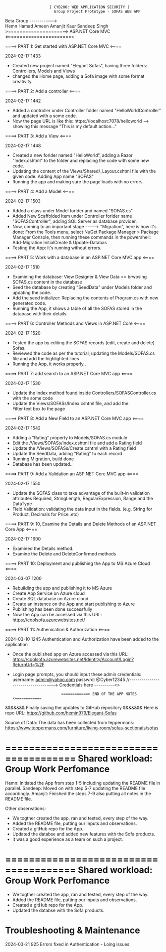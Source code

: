 
					    [ CYB206: WEB APPLICATION SECURITY ]
						  Group Project Prototype - SOFAS WEB APP
Beta Group
----------->					
Hemn Hamad Ameen
Amanjit Kaur
Sandeep Singh
		 		>=====================> ASP.NET Core MVC <=======================< 

						     

====> PART 1: Get started with ASP.NET Core MVC <====
 
2024-02-17 1433

- Created new project named "Elegant Sofas", having three folders: Controllers, Models and Views
- changed the Home page, adding a Sofa image with some format creativity.

 
====> PART 2: Add a controller <====

2024-02-17 1442

- Added a controller under Controller folder named "HelloWorldController" and updated with a some code.
- Now the page URL is like this: https://localhost:7078/helloworld --> showing this message "This is my default action..."


====> PART 3: Add a View <====

2024-02-17 1448

- Created a new forlder named "HelloWorld", adding a Razor "Index.cshtml" to the folder and replacing the code with some new code. 
- Updating the content of the Views/Shared/_Layout.cshtml file with the given code. Adding App name "SOFAS"
- Running the app and making sure the page loads with no errors. 


====> PART 4: Add a Model <====

2024-02-17 1503

- Added a class under Model forlder and named "SOFAS.cs"
- Added New Scaffolded Item under Controller forlder name "SOFASController", adding SQL Server as database provider.
- Now, coming to an important stage ----> "Migration", here is how it's done:
From the Tools menu, select NuGet Package Manager > Package Manager Console, then running these commands in the powershell: Add-Migration InitialCreate & Update-Databas
- Testing the App: it's running without errors.


====> PART 5: Work with a database in an ASP.NET Core MVC app <====

2024-02-17 1510

- Examining the database: View Designer & View Data >> brwosing SOFAS.cs content in the database
- Seed the database by creating "SeedData" under Models folder and updating the code. 
- Add the seed initializer: Replacing the contents of Program.cs with new generated code.
- Running the App, it shows a table of all the SOFAS stored in the database with their details.


====> PART 6: Controller Methods and Views in ASP.NET Core <====

2024-02-17 1520

- Tested the app by editing the SOFAS records (edit, create and delete) Sofas.
- Reviewed the code as per the tutorial, updating the Models/SOFAS.cs file and add the highlighted lines
- Running the App, it works properly..

====> PART 7: add search to an ASP.NET Core MVC app <====

2024-02-17 1530

- Update the Index method found inside Controllers/SOFASController.cs with the some code
- Update the Views/SOFASs/Index.cshtml file, and add the <form> Filter text box to the page


====> PART 8: Add a New Field to an ASP.NET Core MVC app <====

2024-02-17 1542

- Adding a "Rating" property to Models/SOFAS.cs module
- Edit the /Views/SOFASs/Index.cshtml file and add a Rating field
- Update the /Views/SOFASs/Create.cshtml with a Rating field
- Update the SeedData, adding "Rating" to each record
- Running Migration, build done
- Database has been updated..


====> PART 9: Add a Validation an ASP.NET Core MVC app <====

2024-02-17 1550

- Update the SOFAS class to take advantage of the built-in validation attributes Required, StringLength, RegularExpression, Range and the DataType
- Field Validation: validating the data input in the fields. (e.g. String for Product, Decimals for Price..etc)


====> PART 9: 10, Examine the Details and Delete Methods of an ASP.NET Core App <====
				
2024-02-17 1600

- Examined the Details method.
- Examine the Delete and DeleteConfirmed methods

====> PART 10: Deployment and publishing the App to MS Azure Cloud <====

2024-03-07 1200

- Rebuilding the app and publishing it to MS Azure
- Create App Service on Azure cloud
- Create SQL database on Azure cloud
- Create an instance on the App and start publishing to Azure
- Publishing has been done successfully
- Now the App can be accessed via this URL: https://coolsofa.azurewebsites.net/

====> PART 11: Authenication & Authorization <====

2024-03-10 1245
Authentication and Authorization have been added to the application
- Once the published app on Azure accessed via this URL: https://coolsofa.azurewebsites.net/Identity/Account/Login?ReturnUrl=%2F
- Login page prompts, you should input these admin credentials: 
username: admin@yahoo.com
passwrd: @Cyber12345     //-----------------------------------> Credentials here ----------<>

							============> END OF THE APP NOTES <============ 


&&&&&&& Finally saving the updates to GitHub repository &&&&&&&
Here is repo URL: https://github.com/hemin979/Elegant-Sofas


Source of Data: The data has been collected from teppermans:
https://www.teppermans.com/furniture/living-room/sofas-sectionals/sofas


======================================
Shared workload: Group Work Perfomance
======================================
Hemn: Initiated the App from step 1-5 including updating the README file in parallel.
Sandeep: Moved on with step 5-7 updating the README file accordingly.
Amanjit: Finished the steps 7-9 also putting all notes in the README file.

Other observations:
- We togther created the app, ran and tested, every step of the way.
- Added the README file, putting our inputs and observations.
- Created a gitHub repo for the App. 
- Updated the databse and added new features with the Sofa products.
- It was a good experience as a team on such a project.


======================================
Shared workload: Group Work Perfomance
======================================
- We togther created the app, ran and tested, every step of the way.
- Added the README file, putting our inputs and observations.
- Created a gitHub repo for the App. 
- Updated the databse with the Sofa products. 

Troubleshooting & Maintenance
================================
2024-03-21 925 Errors fixed in Authentication - Loing issues
